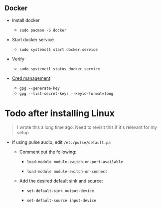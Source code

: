 ## Docker

- Install docker

  - `sudo pacman -S docker`

- Start docker service

  - `sudo systemctl start docker.service`

- Verify

  - `sudo systemctl status docker.service`

- [Cred management](https://docs.docker.com/desktop/get-started/#credentials-management-for-linux-users)
  - `gpg --generate-key`
  - `gpg --list-secret-keys --keyid-format=long`

# Todo after installing Linux

> I wrote this a long time ago. Need to revisit this if it's relevant for my setup

- If using pulse audio, edit `/etc/pulse/default.pa`

  - Comment out the following:

    - `load-module module-switch-on-port-available`

    - `load-module module-switch-on-connect`

  - Add the desired default sink and source:

    - `set-default-sink output-device`

    - `set-default-source input-device`
